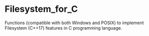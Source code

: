 # Filesystem_for_C
Functions (compatible with both Windows and POSIX) to implement Filesystem (C++17) features in C programming language.
